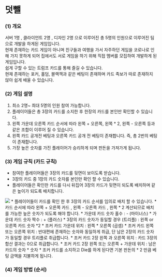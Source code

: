 # 덧뺄


### (1) 개요
서버 1명 , 클라이언트 2명 , 디자인 2명 으로 이루어진 총 5명의 인원으로 이루어진 팀으로 개발을 하게된 게임입니다.  
현재 존재하는 카드 게임이 아니며 친구들과 여행을 가서 자주하던 게임을 코로나로 인해 가지 못하게 되어 집에서도 서로 게임을 하기 위해 직접 멤버를 모집하여 개발하게 된 게임입니다.  
쉽게 구할 수 있는 트럼프 카드를 통해 즐길 수 있습니다.  
현재 존재하는 포커, 홀덤, 블랙잭과 같은 베팅이 존재하며 카드 족보가 따로 존재하지 않아 쉽게 배울 수 있습니다. 


### (2) 게임 설명
1. 최소 2명~ 최대 5명의 인원 참여 가능합니다.
2. 플레이어들은 총 3장의 카드를 소지한 후 한장의 카드를 본인만 확인할 수 있습니다.
3. 왼쪽 가운데 오른쪽 카드 순서에 따라 왼쪽 + 오른쪽, 왼쪽 * 2, 왼쪽 - 오른쪽 등과 같은 조합이 이루어 질 수 있습니다.
4. 왼쪽 카드 공개전 베팅과 오른쪽 카드 공개 전 베팅이 존재합니다. 즉, 총 2번의 베팅이 존재합니다.
5. 가장 높은 숫자를 가진 플레이어가 승리하게 되며 판돈을 가져가게 됩니다.


### (3) 게임 규칙 (카드 규칙)
* 참여한 플레이어들은 3장의 카드를 뒷면이 보이도록 받습니다.  
* 3장의 카드 중 1장의 카드 숫자를 본인만 확인 할 수 있습니다.  
* 플레이어들은 확인한 카드를 다시 뒤집어 3장의 카드가 뒷면이 되도록 배치하며 같은 높이가 되도록 배치합니다.  
<img src="https://user-images.githubusercontent.com/49023743/124597181-1dbc2280-de9e-11eb-925a-f43f58f0d69f.PNG">
* 플레이어들이 카드를 확인 한 후 3장의 카드 순서를 임의로 배치 할 수 있습니다.  
* 카드 순서에 따라 왼쪽 + 오른쪽 카드 , 왼쪽 - 오른쪽 카드 , 왼쪽 * 2 계산되므로 배치를 가능한 높은 숫자가 되도록 해야 합니다.  
* 가운데 카드 숫자 홀수 : - (마이너스)  
* 가운데 카드 숫자 짝수 : + (플러스)  
* 3장의 카드 숫자가 동일할 경우 (트리플) : 왼쪽 or 오른쪽 카드 숫자 *2  
* 조커 카드 가운데 위치 : 왼쪽 * 오른쪽 (곱셈)  
* 조커 카드 왼쪽 또는 오른쪽 위치 : 반대편에 존재하는 숫자와 동일하게 취급, 단 남은 2장의 카드 숫자가 동일할 경우 트리플로 취급합니다.  
* 조커 카드 2장 왼쪽 과 오른쪽 위치 : 카드 3장의 합산 결과는 0으로 취급합니다.  
* 조커 카드 2장 왼쪽 또는 오른쪽 + 가운데 위치 : 남은 카드의 숫자 * 숫자  
* 조커 카드를 소지하고 Die를 하게 된다면 기본 판돈의 * 2 만큼 베팅 금액을 지불하게 됩니다.  

### (4) 게임 방법 (순서)


